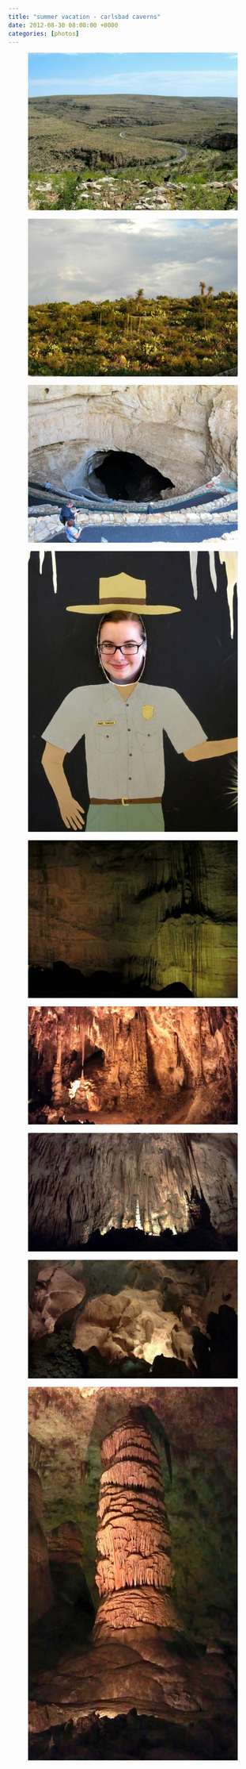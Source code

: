 ```yaml
---
title: "summer vacation - carlsbad caverns"
date: 2012-08-30 08:00:00 +0000
categories: [photos]
---
```

<div class="gallery">
   <div class="gallery__column">
      <figure class="gallery__thumb">
   <img src="/assets/img/c5c3ad08a6.jpg" class="gallery__image">
</figure>
<figure class="gallery__thumb">
   <img src="/assets/img/1fe61c1af7.jpg" class="gallery__image">
</figure>
<figure class="gallery__thumb">
   <img src="/assets/img/2933a2c2e7.jpg" class="gallery__image">
</figure>
</div>
   <div class="gallery__column">
      <figure class="gallery__thumb">
   <img src="/assets/img/048e8db01f.jpg" class="gallery__image">
</figure>
<figure class="gallery__thumb">
   <img src="/assets/img/b4b5db971d.jpg" class="gallery__image">
</figure>
<figure class="gallery__thumb">
   <img src="/assets/img/92878cea5d.jpg" class="gallery__image">
</figure>
</div>
   <div class="gallery__column">
      <figure class="gallery__thumb">
   <img src="/assets/img/9fc5a1ee18.jpg" class="gallery__image">
</figure>
<figure class="gallery__thumb">
   <img src="/assets/img/273fac55e4.jpg" class="gallery__image">
</figure>
<figure class="gallery__thumb">
   <img src="/assets/img/53c5b4d141.jpg" class="gallery__image">
</figure>
</div>
</div>